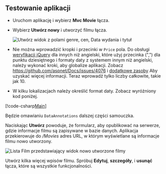 
## <a name="test-the-app"></a>Testowanie aplikacji

* Uruchom aplikację i wybierz **Mvc Movie** łącza.
* Wybierz **Utwórz nowy** i utworzyć filmu łącza.

  ![Utwórz widok z polami genre, cen, Data wydania i tytuł](../../tutorials/first-mvc-app/adding-model/_static/movies.png)

* Nie można wprowadzić kropki i przecinki w `Price` pola. Do obsługi [weryfikacji jQuery](https://jqueryvalidation.org/) dla innych niż angielski, które użyj przecinka (",") dla punktu dziesiętnego i formaty daty z systemem innym niż angielski, należy wykonać kroki, aby globalize aplikacji. Zobacz https://github.com/aspnet/Docs/issues/4076 i [dodatkowe zasoby](#additional-resources) Aby uzyskać więcej informacji. Teraz wprowadź tylko liczby całkowite, takie jak 10.

<a name="displayformatdatelocal"></a>

* W kilku lokalizacjach należy określić format daty. Zobacz wyróżniony kod poniżej.

[!code-csharp[Main](../../tutorials/first-mvc-app/start-mvc/sample/MvcMovie/Models/MovieDateFormat.cs?name=snippet_1&highlight=2,10)]

Będzie omawianiu `DataAnnotations` dalszej części samouczka.

Naciskając **Utwórz** powoduje, że formularz, aby opublikować na serwerze, gdzie informacje filmu są zapisywane w bazie danych. Aplikacja przekierowuje do */Movies* adres URL, w którym wyświetlane są informacje filmu nowo utworzony.

![Lista Film przedstawiający widok nowo utworzone filmy](../../tutorials/first-mvc-app/adding-model/_static/h.png)

Utwórz kilka więcej wpisów filmu. Spróbuj **Edytuj**, **szczegóły**, i **usunąć** łącza, które są wszystkie funkcjonalności.
